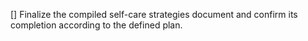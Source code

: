 [] Finalize the compiled self-care strategies document and confirm its completion according to the defined plan.